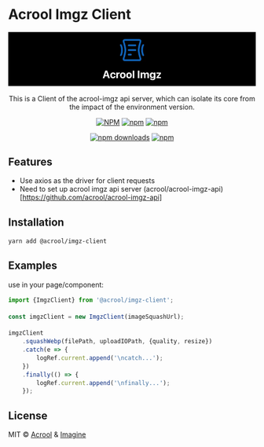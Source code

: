 # Acrool Imgz Client

<img src="https://raw.githubusercontent.com/acrool/acrool-imgz-client/main/example/public/og.webp" alt="Acrool Imgz Client Logo"/>

<p align="center">
    This is a Client of the acrool-imgz api server, which can isolate its core from the impact of the environment version.
</p>

<div align="center">


[![NPM](https://img.shields.io/npm/v/@acrool/imgz-client.svg?style=for-the-badge)](https://www.npmjs.com/package/@acrool/imgz-client)
[![npm](https://img.shields.io/bundlejs/size/@acrool/imgz-client?style=for-the-badge)](https://github.com/acrool/@acrool/imgz-client/blob/main/LICENSE)
[![npm](https://img.shields.io/npm/l/@acrool/imgz-client?style=for-the-badge)](https://github.com/acrool/imgz-client/blob/main/LICENSE)

[![npm downloads](https://img.shields.io/npm/dm/@acrool/imgz-client.svg?style=for-the-badge)](https://www.npmjs.com/package/@acrool/imgz-client)
[![npm](https://img.shields.io/npm/dt/@acrool/imgz-client.svg?style=for-the-badge)](https://www.npmjs.com/package/@acrool/imgz-client)


</div>


## Features

- Use axios as the driver for client requests
- Need to set up acrool imgz api server (acrool/acrool-imgz-api)[https://github.com/acrool/acrool-imgz-api]

## Installation

```bash
yarn add @acrool/imgz-client
```

## Examples

use in your page/component:
```ts
import {ImgzClient} from '@acrool/imgz-client';

const imgzClient = new ImgzClient(imageSquashUrl);

imgzClient
    .squashWebp(filePath, uploadIOPath, {quality, resize})
    .catch(e => {
        logRef.current.append('\ncatch...');
    })
    .finally(() => {
        logRef.current.append('\nfinally...');
    });
```


## License

MIT © [Acrool](https://github.com/acrool) & [Imagine](https://github.com/imagine10255)

